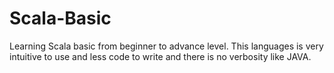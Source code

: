 # Scala-Basic
Learning Scala basic from beginner to advance level. This languages is very intuitive to use and less code to write and there is no verbosity like JAVA. 
